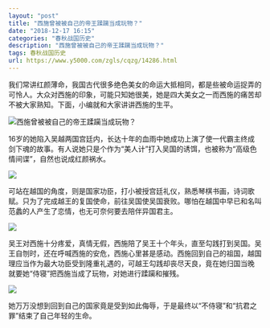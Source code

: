 ```yaml
---
layout: "post"
title: "西施曾被被自己的帝王蹂躏当成玩物？"
date: "2018-12-17 16:15"
categories: "春秋战国历史"
description: "西施曾被被自己的帝王蹂躏当成玩物？"
tags: 春秋战国历史
url: https://www.y5000.com/zgls/cqzg/14286.html
---
```






我们常讲红颜薄命，我国古代很多绝色美女的命运大抵相同，都是些被命运捉弄的可怜人。大众对西施的印象，可能只知她很美，她是四大美女之一而西施的痛苦却不被大家熟知。下面，小编就和大家讲讲西施的生平。

![西施曾被被自己的帝王蹂躏当成玩物？](/uploads/allimg/170221/6-1F22110112ac.JPG)

16岁的她陷入吴越两国宫廷内，长达十年的血雨中她成功上演了使一代霸主终成剑下魂的故事。有人说她只是个作为“美人计”打入吴国的诱饵，也被称为“高级色情间谍”，自然也说成红颜祸水。

![](https://img.y5000.com/uploads/allimg/170221/101J52639-0.jpg)

可站在越国的角度，则是国家功臣，打小被授宫廷礼仪，熟悉琴棋书画，诗词歌赋。只为了完成越王的复国使命，前往吴国使吴国衰败。哪怕在越国中早已和名叫范蠡的人产生了恋情，也无可奈何要去陪伴异国君主。

![](https://img.y5000.com/uploads/allimg/170221/101J54028-1.jpg)

吴王对西施十分疼爱，真情无假，西施陪了吴王十个年头，直至勾践打到吴国。吴王自刎时，还在呼喊西施的安危，西施心里甚是感动。西施回到自己的祖国，越国理应当作为最大功臣受到隆重礼遇的，可越王勾践却丧尽天良，竟在她归国当晚
就要她“侍寝”把西施当成了玩物，对她进行蹂躏和摧残。

![](https://img.y5000.com/uploads/allimg/170221/101J55212-2.jpg)

她万万没想到回到自己的国家竟是受到如此侮辱，于是最终以“不侍寝”和“抗君之罪”结束了自己年轻的生命。
